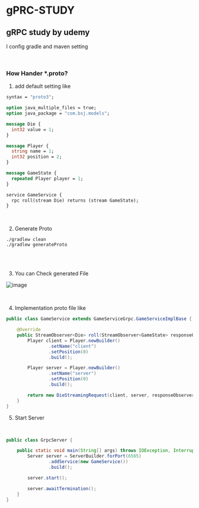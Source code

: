 # gPRC-STUDY
gRPC study by udemy
---

I config gradle and maven setting 

<br/>

### How Hander *.proto?

1. add default setting like 

```proto
syntax = "proto3";

option java_multiple_files = true;
option java_package = "com.bsj.models";

message Die {
  int32 value = 1;
}

message Player {
  string name = 1;
  int32 position = 2;
}

message GameState {
  repeated Player player = 1;
}

service GameService {
  rpc roll(stream Die) returns (stream GameState);
}
```

<br/>

2. Generate Proto

```
./gradlew clean
./gradlew generateProto
```

<br/>
<br/>

3. You can Check generated File

![image](https://github.com/Bangseungjae/gPRC-STUDY/assets/87268026/5ac0065c-95b2-42dd-a736-2cfd12ec530a)

<br/>

4. Implementation proto file like

```java
public class GameService extends GameServiceGrpc.GameServiceImplBase {

    @Override
    public StreamObserver<Die> roll(StreamObserver<GameState> responseObserver) {
        Player client = Player.newBuilder()
                .setName("client")
                .setPosition(0)
                .build();

        Player server = Player.newBuilder()
                .setName("server")
                .setPosition(0)
                .build();

        return new DieStreamingRequest(client, server, responseObserver);
    }
}

```

5. Start Server

<br/>

```java
public class GrpcServer {

    public static void main(String[] args) throws IOException, InterruptedException {
        Server server = ServerBuilder.forPort(6565)
                .addService(new GameService())
                .build();

        server.start();

        server.awaitTermination();
    }
}
```

